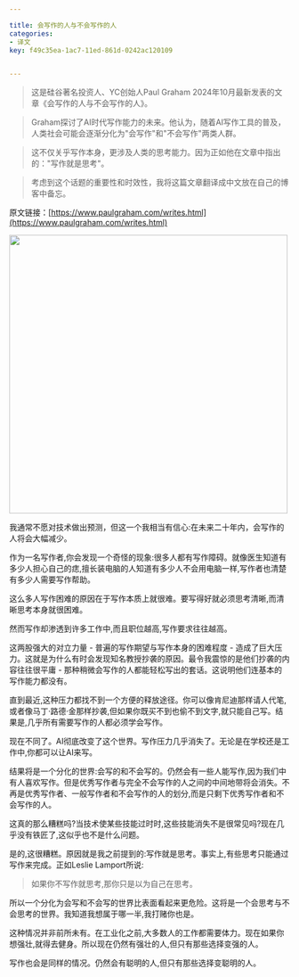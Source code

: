 ```yaml
---

title: 会写作的人与不会写作的人
categories:
- 译文
key: f49c35ea-1ac7-11ed-861d-0242ac120109


---
```


> 这是硅谷著名投资人、YC创始人Paul Graham 2024年10月最新发表的文章《会写作的人与不会写作的人》。

> Graham探讨了AI时代写作能力的未来。他认为，随着AI写作工具的普及，人类社会可能会逐渐分化为"会写作"和"不会写作"两类人群。

> 这不仅关乎写作本身，更涉及人类的思考能力。因为正如他在文章中指出的："写作就是思考"。

> 考虑到这个话题的重要性和时效性，我将这篇文章翻译成中文放在自己的博客中备忘。

原文链接：[https://www.paulgraham.com/writes.html](https://www.paulgraham.com/writes.html)

<img src="https://images.animesdata.com/news/2024/10/28/2024102901.jpg" width="500" />

我通常不愿对技术做出预测，但这一个我相当有信心:在未来二十年内，会写作的人将会大幅减少。

作为一名写作者,你会发现一个奇怪的现象:很多人都有写作障碍。就像医生知道有多少人担心自己的痣,擅长装电脑的人知道有多少人不会用电脑一样,写作者也清楚有多少人需要写作帮助。

这么多人写作困难的原因在于写作本质上就很难。要写得好就必须思考清晰,而清晰思考本身就很困难。

然而写作却渗透到许多工作中,而且职位越高,写作要求往往越高。

这两股强大的对立力量 - 普遍的写作期望与写作本身的困难程度 - 造成了巨大压力。这就是为什么有时会发现知名教授抄袭的原因。最令我震惊的是他们抄袭的内容往往很平庸 - 那种稍微会写作的人都能轻松写出的套话。这说明他们连基本的写作能力都没有。

直到最近,这种压力都找不到一个方便的释放途径。你可以像肯尼迪那样请人代笔,或者像马丁·路德·金那样抄袭,但如果你既买不到也偷不到文字,就只能自己写。结果是,几乎所有需要写作的人都必须学会写作。

现在不同了。AI彻底改变了这个世界。写作压力几乎消失了。无论是在学校还是工作中,你都可以让AI来写。

结果将是一个分化的世界:会写的和不会写的。仍然会有一些人能写作,因为我们中有人喜欢写作。但是优秀写作者与完全不会写作的人之间的中间地带将会消失。不再是优秀写作者、一般写作者和不会写作的人的划分,而是只剩下优秀写作者和不会写作的人。

这真的那么糟糕吗?当技术使某些技能过时时,这些技能消失不是很常见吗?现在几乎没有铁匠了,这似乎也不是什么问题。

是的,这很糟糕。原因就是我之前提到的:写作就是思考。事实上,有些思考只能通过写作来完成。正如Leslie Lamport所说:

> 如果你不写作就思考,那你只是以为自己在思考。

所以一个分化为会写和不会写的世界比表面看起来更危险。这将是一个会思考与不会思考的世界。我知道我想属于哪一半,我打赌你也是。

这种情况并非前所未有。在工业化之前,大多数人的工作都需要体力。现在如果你想强壮,就得去健身。所以现在仍然有强壮的人,但只有那些选择变强的人。

写作也会是同样的情况。仍然会有聪明的人,但只有那些选择变聪明的人。

